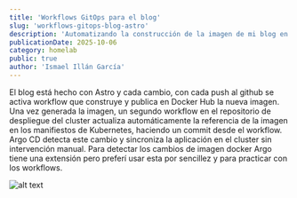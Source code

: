 ```yaml
---
title: 'Workflows GitOps para el blog'
slug: 'workflows-gitops-blog-astro'
description: 'Automatizando la construcción de la imagen de mi blog en Astro y el despliegue automático en el cluster con Argo CD.'
publicationDate: 2025-10-06
category: homelab
public: true
author: 'Ismael Illán García'
---
```


El blog está hecho con Astro y cada cambio, con cada push al github se activa workflow que construye y publica en Docker Hub la nueva imagen. Una vez generada la imagen, un segundo workflow en el repositorio de despliegue del cluster actualiza automáticamente la referencia de la imagen en los manifiestos de Kubernetes, haciendo un commit desde el workflow. Argo CD detecta este cambio y sincroniza la aplicación en el cluster sin intervención manual. Para detectar los cambios de imagen docker Argo tiene una extensión pero preferí usar esta por sencillez y para practicar con los workflows.

![alt text](/assets/arch-black.png)
